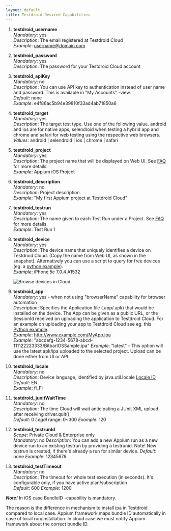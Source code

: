 ```yaml
---
layout: default
title: Testdroid Desired Capabilities
---
```


1. **testdroid_username**  
   _Mandatory_: yes  
   _Description_: The email registered at Testdroid Cloud  
   _Example_: username@domain.com  
 
1. **testdroid_password**  
   _Mandatory_: yes  
   _Description_: The password for your Testdroid Cloud account  

1. **testdroid_apiKey**  
   _Mandatory_: no  
   _Description_: You can use API key to authentication instead of user name and password. This is available in "My Accounts" -view.  
   _Default_: none  
   _Example_: e4f86ac5b94e39810f33ad4ab71850a6  

1. **testdroid_target**  
   _Mandatory_: yes  
   _Description_: The target test type. Use one of the following value. android and ios are for native apps, selendroid when testing a hybrid app and chrome and safari for web testing using the respective web browsers.  
   _Values_: android | selendroid | ios | chrome | safari  
 
1. **testdroid_project**  
   _Mandatory_: yes  
   _Description_: The project name that will be displayed on Web UI. See [FAQ]({{site.baseurl}}/appium/faq.html) for more details.  
   _Example_: Appium iOS Project  

1. **testdroid_description**  
  _Mandatory_: no  
  _Description_: Project description.  
  _Example_: "My first Appium project at Testdroid Cloud"
 
1. **testdroid_testrun**  
  _Mandatory_: yes  
  _Description_: The name given to each Test Run under a Project. See [FAQ]({{site.baseurl}}/appium/faq.html) for more details.  
  _Example_: Test Run 1

1. **testdroid_device**  
  _Mandatory_: yes  
  _Description_: The device name that uniquely identifies a device on Testdroid Cloud. (Copy the name from Web UI, as shown in the snapshot). Alternatively you can use a script to query for free devices (eg. a [python example](https://github.com/bitbar/testdroid-samples/blob/master/appium/sample-scripts/python/device_finder.py)).  
  _Example_: iPhone 5c 7.0.4 A1532

      ![Browse devices in Cloud]({{site.baseurl}}/assets/browse-devices.png)

1. **testdroid_app**  
  _Mandatory_: yes - when not using "browserName" capability for browser automation  
  _Description_: Specifies the Application file (.app/.apk) that would be installed on the device. The App can be given as a public URL, or the SessionId received on uploading the application to Testdroid Cloud. For an example on uploading your app to Testdroid Cloud see eg. this [Python example](https://github.com/bitbar/testdroid-samples/blob/master/appium/sample-scripts/python/upload.py).  
  _Example_: http://www.example.com/MyApp.ipa  
  _Example_: "abcdefg-1234-5678-abcd-111122223333/BitbarIOSSample.ipa"
  _Example_: "latest" - This option will use the latest apk/ipa uploaded to the selected project. Upload can be done either from UI or API.  
 
1. **testdroid_locale**  
  _Mandatory_: no  
  _Description_: Device language, identified by java.util.locale [Locale ID](http://www.oracle.com/technetwork/java/javase/javase7locales-334809.html)  
  _Default_: EN  
  _Example_: fi_FI  

1. **testdroid_junitWaitTime**  
  _Mandatory_: no  
  _Description_: The time Cloud will wait anticipating a JUnit XML upload after receiving driver.quit()  
  _Default_: 0
  _Legal_ range: 0~300
  _Example_: 120

1. **testdroid_testrunId**  
  _Scope_: Private Cloud & Enterprise only  
  _Mandatory_: no
  _Description_: You can add a new Appium run as a new device run to an existing testrun by providing a testrunid. Note! New testrun is created, if there's already a run for similar device.
  _Default_: none
  _Example_: 12345678

1. **testdroid_testTimeout**  
  _Mandatory_: no  
  _Description_: The timeout for whole test execution (in seconds). It's configurable only, if you have active plan/subscription  
  _Default_: 600
  _Example_: 1200
 

***Note!*** In iOS case BundleID -capability is mandatory.  

The reason is the difference in mechanism to install ipa in Testdroid
compared to local case. Appium framework maps bundle ID automatically
in case of local run/installation. In cloud case we must notify Appium
framework about the correct bundle ID.
